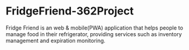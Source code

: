 # FridgeFriend-362Project
Fridge Friend is an web & mobile(PWA) application that helps people to manage food in their refrigerator, providing services such as inventory management and expiration monitoring.
